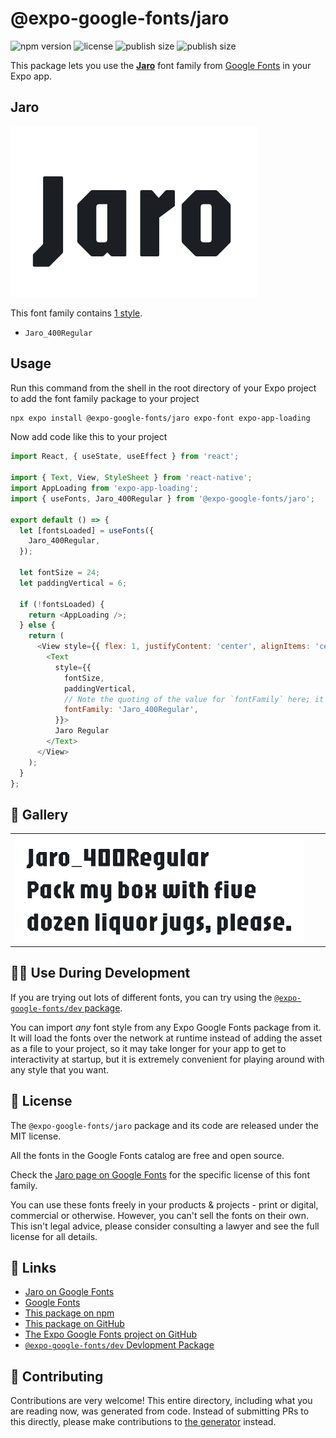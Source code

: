 # @expo-google-fonts/jaro

![npm version](https://flat.badgen.net/npm/v/@expo-google-fonts/jaro)
![license](https://flat.badgen.net/github/license/expo/google-fonts)
![publish size](https://flat.badgen.net/packagephobia/install/@expo-google-fonts/jaro)
![publish size](https://flat.badgen.net/packagephobia/publish/@expo-google-fonts/jaro)

This package lets you use the [**Jaro**](https://fonts.google.com/specimen/Jaro) font family from [Google Fonts](https://fonts.google.com/) in your Expo app.

## Jaro

![Jaro](./font-family.png)

This font family contains [1 style](#-gallery).

- `Jaro_400Regular`

## Usage

Run this command from the shell in the root directory of your Expo project to add the font family package to your project
```sh
npx expo install @expo-google-fonts/jaro expo-font expo-app-loading
```

Now add code like this to your project
```js
import React, { useState, useEffect } from 'react';

import { Text, View, StyleSheet } from 'react-native';
import AppLoading from 'expo-app-loading';
import { useFonts, Jaro_400Regular } from '@expo-google-fonts/jaro';

export default () => {
  let [fontsLoaded] = useFonts({
    Jaro_400Regular,
  });

  let fontSize = 24;
  let paddingVertical = 6;

  if (!fontsLoaded) {
    return <AppLoading />;
  } else {
    return (
      <View style={{ flex: 1, justifyContent: 'center', alignItems: 'center' }}>
        <Text
          style={{
            fontSize,
            paddingVertical,
            // Note the quoting of the value for `fontFamily` here; it expects a string!
            fontFamily: 'Jaro_400Regular',
          }}>
          Jaro Regular
        </Text>
      </View>
    );
  }
};

```

## 🔡 Gallery


||||
|-|-|-|
|![Jaro_400Regular](./Jaro_400Regular.ttf.png)||||


## 👩‍💻 Use During Development

If you are trying out lots of different fonts, you can try using the [`@expo-google-fonts/dev` package](https://github.com/expo/google-fonts/tree/master/font-packages/dev#readme).

You can import *any* font style from any Expo Google Fonts package from it. It will load the fonts
over the network at runtime instead of adding the asset as a file to your project, so it may take longer
for your app to get to interactivity at startup, but it is extremely convenient
for playing around with any style that you want.

## 📖 License

The `@expo-google-fonts/jaro` package and its code are released under the MIT license.

All the fonts in the Google Fonts catalog are free and open source.

Check the [Jaro page on Google Fonts](https://fonts.google.com/specimen/Jaro) for the specific license of this font family.

You can use these fonts freely in your products & projects - print or digital, commercial or otherwise. However, you can't sell the fonts on their own. This isn't legal advice, please consider consulting a lawyer and see the full license for all details.

## 🔗 Links

- [Jaro on Google Fonts](https://fonts.google.com/specimen/Jaro)
- [Google Fonts](https://fonts.google.com/)
- [This package on npm](https://www.npmjs.com/package/@expo-google-fonts/jaro)
- [This package on GitHub](https://github.com/expo/google-fonts/tree/master/font-packages/jaro)
- [The Expo Google Fonts project on GitHub](https://github.com/expo/google-fonts)
- [`@expo-google-fonts/dev` Devlopment Package](https://github.com/expo/google-fonts/tree/master/font-packages/dev)

## 🤝 Contributing

Contributions are very welcome! This entire directory, including what you are reading now, was generated from code. Instead of submitting PRs to this directly, please make contributions to [the generator](https://github.com/expo/google-fonts/tree/master/packages/generator) instead.
